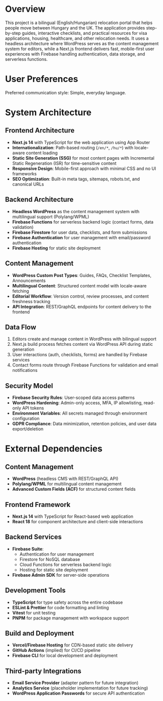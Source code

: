 # Overview

This project is a bilingual (English/Hungarian) relocation portal that helps people move between Hungary and the UK. The application provides step-by-step guides, interactive checklists, and practical resources for visa applications, housing, healthcare, and other relocation needs. It uses a headless architecture where WordPress serves as the content management system for editors, while a Next.js frontend delivers fast, mobile-first user experiences with Firebase handling authentication, data storage, and serverless functions.

# User Preferences

Preferred communication style: Simple, everyday language.

# System Architecture

## Frontend Architecture
- **Next.js 14** with TypeScript for the web application using App Router
- **Internationalization**: Path-based routing (`/en/*`, `/hu/*`) with locale-aware content loading
- **Static Site Generation (SSG)** for most content pages with Incremental Static Regeneration (ISR) for time-sensitive content
- **Responsive Design**: Mobile-first approach with minimal CSS and no UI frameworks
- **SEO Optimization**: Built-in meta tags, sitemaps, robots.txt, and canonical URLs

## Backend Architecture
- **Headless WordPress** as the content management system with multilingual support (Polylang/WPML)
- **Firebase Functions** for serverless backend logic (contact forms, data validation)
- **Firebase Firestore** for user data, checklists, and form submissions
- **Firebase Authentication** for user management with email/password authentication
- **Firebase Hosting** for static site deployment

## Content Management
- **WordPress Custom Post Types**: Guides, FAQs, Checklist Templates, Announcements
- **Multilingual Content**: Structured content model with locale-aware fetching
- **Editorial Workflow**: Version control, review processes, and content freshness tracking
- **API Integration**: REST/GraphQL endpoints for content delivery to the frontend

## Data Flow
1. Editors create and manage content in WordPress with bilingual support
2. Next.js build process fetches content via WordPress API during static generation
3. User interactions (auth, checklists, forms) are handled by Firebase services
4. Contact forms route through Firebase Functions for validation and email notifications

## Security Model
- **Firebase Security Rules**: User-scoped data access patterns
- **WordPress Hardening**: Admin-only access, MFA, IP allowlisting, read-only API tokens
- **Environment Variables**: All secrets managed through environment configuration
- **GDPR Compliance**: Data minimization, retention policies, and user data export/deletion

# External Dependencies

## Content Management
- **WordPress** (headless CMS with REST/GraphQL API)
- **Polylang/WPML** for multilingual content management
- **Advanced Custom Fields (ACF)** for structured content fields

## Frontend Framework
- **Next.js 14** with TypeScript for React-based web application
- **React 18** for component architecture and client-side interactions

## Backend Services
- **Firebase Suite**:
  - Authentication for user management
  - Firestore for NoSQL database
  - Cloud Functions for serverless backend logic
  - Hosting for static site deployment
- **Firebase Admin SDK** for server-side operations

## Development Tools
- **TypeScript** for type safety across the entire codebase
- **ESLint & Prettier** for code formatting and linting
- **Vitest** for unit testing
- **PNPM** for package management with workspace support

## Build and Deployment
- **Vercel/Firebase Hosting** for CDN-based static site delivery
- **GitHub Actions** (implied) for CI/CD pipeline
- **Firebase CLI** for local development and deployment

## Third-party Integrations
- **Email Service Provider** (adapter pattern for future integration)
- **Analytics Service** (placeholder implementation for future tracking)
- **WordPress Application Passwords** for secure API authentication